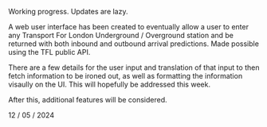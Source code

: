 Working progress. Updates are lazy.

A web user interface has been created to eventually allow a user to enter any Transport For London Underground / Overground station
and be returned with both inbound and outbound arrival predictions. Made possible using the TFL public API.

There are a few details for the user input and translation of that input to then fetch information to be ironed out, as well as formatting the information
visaully on the UI. This will hopefully be addressed this week.

After this, additional features will be considered.

12 / 05 / 2024
